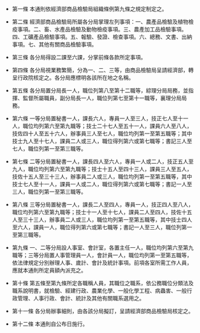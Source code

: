* 第一條 本通則依經濟部商品檢驗局組織條例第九條之規定制定之。

* 第二條 經濟部商品檢驗局所屬各分局掌理左列事項：一、農產品檢驗及植物檢疫事項。二、畜、水產品檢驗及動物檢疫事項。三、農產加工品檢驗事項。四、工礦產品檢驗事項。五、報驗、發證、檢查事項。六、總務、文書、出納事項。七、其他有關商品檢驗事項。

* 第三條 各分局得設二課至六課，分掌前條各款所定事項。

* 第四條 各分局視業務繁簡，分為一、二、三等，由商品檢驗局呈請經濟部，轉呈行政院核定之。各分局應標明各該所在地之名稱。

* 第五條 各分局置分局長一人，職位列第八至第十二職等，綜理分局局務，並指揮、監督所屬職員，副分局長一人，職位列第七至第十一職等，襄理分局局務。

* 第六條 一等分局置秘書一人，課長六人，專員一人至三人，技正七人至十一人，職位均列第六至第九職等；技士二十七人至五十一人，課員六人至八人，技佐四十人至五十六人，辦事員三人至七人，職位均列第一至第五職等；其中技士九人至十七人，課員二人或三人，職位得列第六或第七職等；書記三人至七人，職位列第一至第三職等。

* 第七條 二等分局置秘書一人，課長四人至六人，專員一人或二人，技正五人至九人，職位均列第六至第九職等；技士十五人至四十三人，課員三人至五人，技佐十五人至三十三人，辦事員二人或三人，職位均列第一至第五職等，其中技士七人至十一人，課員一人或二人，職位得列第六或第七職等；書記一人至三人，職位列第一至第三職等。

* 第八條 三等分局置秘書一人，課長二人至四人，專員一人，技正四人至八人，職位均列第六至第九職等；技士十一人至十七人，課員二人至四人，技佐十五人至三十三人，辦事員二人或三人，職位均列第一至第五職等，其中技士四人至六人，課員一人，職位得列第六或第七職等；書記一人至三人，職位列第一至第三職等。

* 第九條 一、二等分局設人事室、會計室，各置主任一人，職位均列第六至第九職等；三等分局置人事管理員一人，會計員一人，職位均列第一至第五職等，依法律規定分別辦理人事、歲計、會計及統計事項。前項各室所需工作人員，應就本通則所定員額內派充之。

* 第十條 第五條至第九條所定各職稱人員，其職位之職系，依公務職位分類法及職系說明書，就檢驗、經建行政、農業化學、一般化學工程、病蟲害、一般行政管理、人事行政、會計、統計及其他有關職系選用之。

* 第十一條 各分局辦事細則，由各該分局擬訂，呈請經濟部商品檢驗局核定之。

* 第十二條 本通則自公布日施行。

